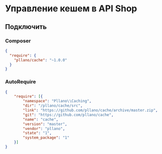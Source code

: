 # Управление кешем в API Shop

## Подключить
### Composer
```json
{
  "require": {
    "pllano/cache": "~1.0.0"
  }
}
```
### AutoRequire
```json
{
    "require": [{
        "namespace": "Pllano\\Caching",
        "dir": "/pllano/cache/src",
        "link": "https://github.com/pllano/cache/archive/master.zip",
        "git": "https://github.com/pllano/cache",
        "name": "cache",
        "version": "master",
        "vendor": "pllano",
        "state": "1",
        "system_package": "1"
    }]
}
```
